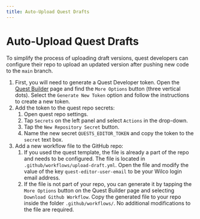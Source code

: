 ```yaml
---
title: Auto-Upload Quest Drafts
---
```


# Auto-Upload Quest Drafts

To simplify the process of uploading draft versions, quest developers can configure their repo to upload an updated version after pushing new code to the `main` branch.

1. First, you will need to generate a Quest Developer token. Open the [Quest Builder](https://app.wilco.gg/quest-builder) page and find the `More Options` button (three vertical dots). Select the `Generate New Token` option and follow the instructions to create a new token.
2. Add the token to the quest repo secrets:
    1. Open quest repo settings.
    2. Tap `Secrets` on the left panel and select `Actions` in the drop-down.
    3. Tap the `New Repository Secret` button.
    4. Name the new secret `QUESTS_EDITOR_TOKEN` and copy the token to the `secret` text box. 
3. Add a new workflow file to the GitHub repo:
    1. If you used the quest template, the file is already a part of the repo and needs to be configured. The file is located in `.github/workflows/upload-draft.yml`. Open the file and modify the value of the key `quest-editor-user-email` to be your Wilco login email address.
    2. If the file is not part of your repo, you can generate it by tapping the `More Options` button on the Quest Builder page and selecting `Download Github Workflow`. Copy the generated file to your repo inside the folder `.github/workflows/`. No additional modifications to the file are required.